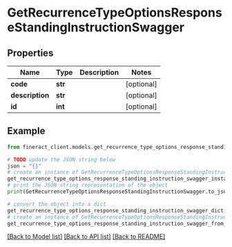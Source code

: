 # GetRecurrenceTypeOptionsResponseStandingInstructionSwagger


## Properties

Name | Type | Description | Notes
------------ | ------------- | ------------- | -------------
**code** | **str** |  | [optional] 
**description** | **str** |  | [optional] 
**id** | **int** |  | [optional] 

## Example

```python
from fineract_client.models.get_recurrence_type_options_response_standing_instruction_swagger import GetRecurrenceTypeOptionsResponseStandingInstructionSwagger

# TODO update the JSON string below
json = "{}"
# create an instance of GetRecurrenceTypeOptionsResponseStandingInstructionSwagger from a JSON string
get_recurrence_type_options_response_standing_instruction_swagger_instance = GetRecurrenceTypeOptionsResponseStandingInstructionSwagger.from_json(json)
# print the JSON string representation of the object
print(GetRecurrenceTypeOptionsResponseStandingInstructionSwagger.to_json())

# convert the object into a dict
get_recurrence_type_options_response_standing_instruction_swagger_dict = get_recurrence_type_options_response_standing_instruction_swagger_instance.to_dict()
# create an instance of GetRecurrenceTypeOptionsResponseStandingInstructionSwagger from a dict
get_recurrence_type_options_response_standing_instruction_swagger_from_dict = GetRecurrenceTypeOptionsResponseStandingInstructionSwagger.from_dict(get_recurrence_type_options_response_standing_instruction_swagger_dict)
```
[[Back to Model list]](../README.md#documentation-for-models) [[Back to API list]](../README.md#documentation-for-api-endpoints) [[Back to README]](../README.md)


